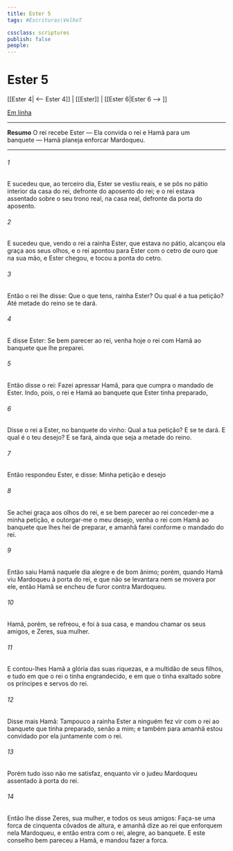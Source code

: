 ```yaml
---
title: Ester 5
tags: #Escrituras\VelhoT

cssclass: scriptures
publish: false
people:
---
```


# Ester 5
[[Ester 4| <-- Ester 4]] | [[Ester]] | [[Ester 6|Ester 6 --> ]]

[Em linha](https://churchofjesuschrist.org/study/scriptures/ot/esth/5?lang=por)

---
__Resumo__
O rei recebe Ester — Ela convida o rei e Hamã para um banquete — Hamã planeja enforcar Mardoqueu.

---
###### 1 
E sucedeu que, ao terceiro dia, Ester se vestiu  reais, e se pôs no pátio interior da casa do rei, defronte do aposento do rei; e o rei estava assentado sobre o seu trono real, na casa real, defronte da porta do aposento.

###### 2 
E sucedeu que, vendo o rei a rainha Ester, que estava no pátio, alcançou ela graça aos seus olhos, e o rei apontou para Ester com o cetro de ouro que  na sua mão, e Ester chegou, e tocou a ponta do cetro.

###### 3 
Então o rei lhe disse: Que  o que tens, rainha Ester? Ou qual é a tua petição? Até metade do reino se te dará.

###### 4 
E disse Ester: Se bem parecer ao rei, venha hoje o rei com Hamã ao banquete que lhe preparei.

###### 5 
Então disse o rei: Fazei apressar Hamã, para que cumpra o mandado de Ester. Indo, pois, o rei e Hamã ao banquete que Ester tinha preparado,

###### 6 
Disse o rei a Ester, no banquete do vinho: Qual  a tua petição? E se te dará. E qual é o teu desejo? E se fará, ainda que seja a metade do reino.

###### 7 
Então respondeu Ester, e disse: Minha petição e desejo 

###### 8 
Se achei graça aos olhos do rei, e se bem parecer ao rei conceder-me a minha petição, e outorgar-me o meu desejo, venha o rei com Hamã ao banquete que lhes hei de preparar, e amanhã farei conforme o mandado do rei.

###### 9 
Então saiu Hamã naquele dia alegre e de bom ânimo; porém, quando Hamã viu Mardoqueu à porta do rei, e que não se levantara nem se movera por ele, então Hamã se encheu de furor contra Mardoqueu.

###### 10 
Hamã, porém, se refreou, e foi à sua casa, e mandou chamar os seus amigos, e Zeres, sua mulher.

###### 11 
E contou-lhes Hamã a glória das suas riquezas, e a multidão de seus filhos, e tudo em que o rei o tinha engrandecido, e em que o tinha exaltado sobre os príncipes e servos do rei.

###### 12 
Disse mais Hamã: Tampouco a rainha Ester a ninguém fez vir com o rei ao banquete que tinha preparado, senão a mim; e também para amanhã estou convidado por ela juntamente com o rei.

###### 13 
Porém tudo isso não me satisfaz, enquanto vir o judeu Mardoqueu assentado à porta do rei.

###### 14 
Então lhe disse Zeres, sua mulher, e todos os seus amigos: Faça-se uma forca de cinquenta côvados de altura, e amanhã dize ao rei que enforquem nela Mardoqueu, e então entra com o rei, alegre, ao banquete. E este conselho bem pareceu a Hamã, e mandou fazer a forca.


